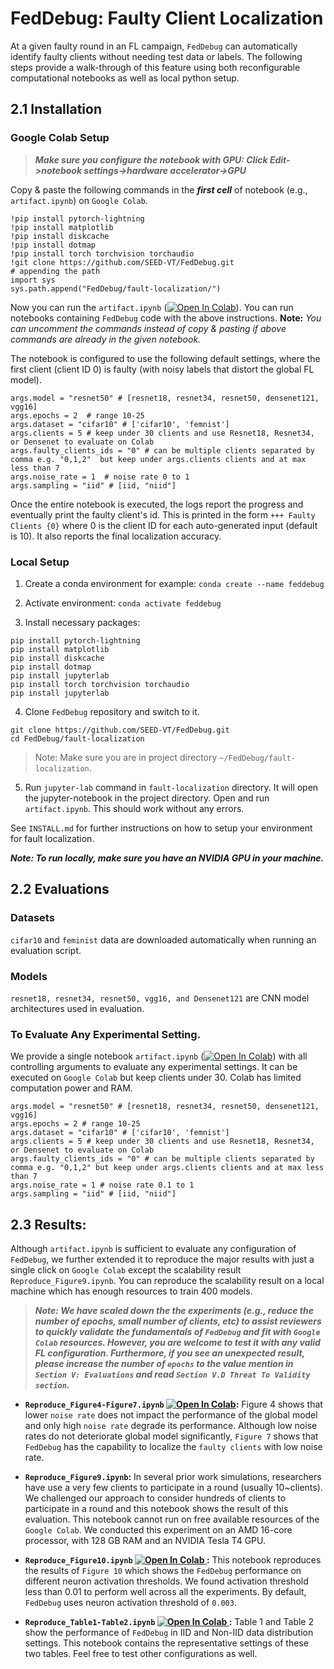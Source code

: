 # FedDebug: Faulty Client Localization
  
At a given faulty round in an FL campaign, `FedDebug` can automatically identify faulty clients without needing test data or labels. The following steps provide a walk-through of this feature using both reconfigurable computational notebooks as well as local python setup. 

## 2.1 Installation

### Google Colab Setup

> ***Make sure you configure the notebook with GPU: Click Edit->notebook settings->hardware accelerator->GPU***


Copy & paste the following commands in the ***first cell*** of notebook (e.g., `artifact.ipynb`) on `Google Colab`.

```
!pip install pytorch-lightning
!pip install matplotlib
!pip install diskcache
!pip install dotmap
!pip install torch torchvision torchaudio
!git clone https://github.com/SEED-VT/FedDebug.git
# appending the path
import sys
sys.path.append("FedDebug/fault-localization/")
```

Now you can run the `artifact.ipynb` (<a  target="_blank"  href="https://colab.research.google.com/github/SEED-VT/FedDebug/blob/main/fault-localization/artifact.ipynb"><img  src="https://colab.research.google.com/assets/colab-badge.svg"  alt="Open In Colab"/></a>). You can run notebooks containing `FedDebug` code with the above instructions. **Note:**  *You can uncomment the commands instead of copy & pasting if above commands are already in the given notebook.*

The notebook is configured to use the following default settings, where the first client (client ID 0) is faulty (with noisy labels that distort the global FL model).  

```
args.model = "resnet50" # [resnet18, resnet34, resnet50, densenet121, vgg16]
args.epochs = 2  # range 10-25
args.dataset = "cifar10" # ['cifar10', 'femnist']
args.clients = 5 # keep under 30 clients and use Resnet18, Resnet34, or Densenet to evaluate on Colab 
args.faulty_clients_ids = "0" # can be multiple clients separated by comma e.g. "0,1,2"  but keep under args.clients clients and at max less than 7 
args.noise_rate = 1  # noise rate 0 to 1 
args.sampling = "iid" # [iid, "niid"] 
```

Once the entire notebook is executed, the logs report the progress and eventually print the faulty client's id. This is printed in the form `+++ Faulty Clients {0}` where 0 is the client ID for each auto-generated input (default is 10). It also reports the final localization accuracy. 

  

### Local Setup

  

  

1. Create a conda environment for example: `conda create --name feddebug`

2. Activate environment: `conda activate feddebug`

3. Install necessary packages:
```
pip install pytorch-lightning
pip install matplotlib
pip install diskcache
pip install dotmap
pip install jupyterlab
pip install torch torchvision torchaudio
pip install jupyterlab
```

  

4. Clone `FedDebug` repository and switch to it.

```
git clone https://github.com/SEED-VT/FedDebug.git
cd FedDebug/fault-localization
```

>Note: Make sure you are in project directory `~/FedDebug/fault-localization`.

5. Run `jupyter-lab` command in `fault-localization` directory. It will open the jupyter-notebook in the project directory. Open and run `artifact.ipynb`. This should work without any errors.


See `INSTALL.md` for further instructions on how to setup your environment for fault localization.

***Note: To run locally, make sure you have an NVIDIA GPU in your machine.***

  
## 2.2 Evaluations

### Datasets
`cifar10` and `feminist` data are downloaded automatically when running an evaluation script.

### Models
`resnet18, resnet34, resnet50, vgg16, and Densenet121` are CNN model architectures used in evaluation.

### To Evaluate Any Experimental Setting.
We provide a single notebook `artifact.ipynb` (<a  target="_blank"  href="https://colab.research.google.com/github/SEED-VT/FedDebug/blob/main/fault-localization/artifact.ipynb"><img  src="https://colab.research.google.com/assets/colab-badge.svg"  alt="Open In Colab"/></a>) with all controlling arguments to evaluate any experimental settings. It can be executed on `Google Colab` but keep clients under 30. Colab has limited computation power and RAM.

```
args.model = "resnet50" # [resnet18, resnet34, resnet50, densenet121, vgg16]
args.epochs = 2 # range 10-25
args.dataset = "cifar10" # ['cifar10', 'femnist']
args.clients = 5 # keep under 30 clients and use Resnet18, Resnet34, or Densenet to evaluate on Colab
args.faulty_clients_ids = "0" # can be multiple clients separated by comma e.g. "0,1,2" but keep under args.clients clients and at max less than 7
args.noise_rate = 1 # noise rate 0.1 to 1
args.sampling = "iid" # [iid, "niid"]

```

  

  

## 2.3 Results:

Although `artifact.ipynb` is sufficient to evaluate any configuration of `FedDebug`, we further extended it to reproduce the major results with just a single click on `Google Colab` except the scalability result `Reproduce_Figure9.ipynb`. You can reproduce the scalability result on a local machine which has enough resources to train 400 models.

  

>***Note: We have scaled down the the experiments (e.g., reduce the number of epochs, small number of clients, etc) to assist reviewers to quickly validate the fundamentals of `FedDebug` and fit with `Google Colab` resources. However, you are welcome to test it with any valid FL configuration. Furthermore, if you see an unexpected result, please increase the number of `epochs` to the value mention in `Section V: Evaluations` and read `Section V.D Threat To Validity section`.***

  

-  **`Reproduce_Figure4-Figure7.ipynb` <a  target="_blank"  href="https://colab.research.google.com/github/SEED-VT/FedDebug/blob/main/fault-localization/Reproduce_Figure4-Figure7.ipynb"><img  src="https://colab.research.google.com/assets/colab-badge.svg"  alt="Open In Colab"/></a>:** Figure 4 shows that lower `noise rate` does not impact the performance of the global model and only high `noise rate` degrade its performance. Although low noise rates do not deteriorate global model significantly, `Figure 7` shows that `FedDebug` has the capability to localize the `faulty clients` with low noise rate.

  

-  **`Reproduce_Figure9.ipynb`:** In several prior work simulations, researchers have use a very few clients to participate in a round (usually 10~clients). We challenged our approach to consider hundreds of clients to participate in a round and this notebook shows the result of this evaluation. This notebook cannot run on free available resources of the `Google Colab`. We conducted this experiment on an AMD 16-core processor, with 128 GB RAM and an NVIDIA Tesla T4 GPU.

  

-  **`Reproduce_Figure10.ipynb` <a  target="_blank"  href="https://colab.research.google.com/github/SEED-VT/FedDebug/blob/main/fault-localization/Reproduce_Figure10.ipynb"> <img  src="https://colab.research.google.com/assets/colab-badge.svg"  alt="Open In Colab"/> </a>:** This notebook reproduces the results of `Figure 10` which shows the `FedDebug` performance on different neuron activation thresholds. We found activation threshold less than 0.01 to perform well across all the experiments. By default, `FedDebug` uses neuron activation threshold of `0.003`.

  

-  **`Reproduce_Table1-Table2.ipynb` <a  target="_blank"  href="https://colab.research.google.com/github/SEED-VT/FedDebug/blob/main/fault-localization/Reproduce_Table1-Table2.ipynb"> <img  src="https://colab.research.google.com/assets/colab-badge.svg"  alt="Open In Colab"/> </a>:** Table 1 and Table 2 show the performance of `FedDebug` in IID and Non-IID data distribution settings. This notebook contains the representative settings of these two tables. Feel free to test other configurations as well.
